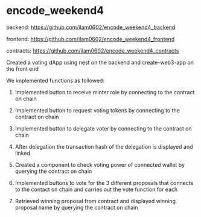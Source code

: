 # encode_weekend4

backend: https://github.com/ilam0602/encode_weekend4_backend

frontend: https://github.com/ilam0602/encode_weekend4_frontend

contracts: https://github.com/ilam0602/encode_weekend4_contracts

Created a voting dApp using nest on the backend and create-web3-app on the front end

We implemented functions as followed: 

1. Implemented button to receive minter role by connecting to the contract on chain

2. Implemented button to request voting tokens by connecting to the contract on chain

3. Implemented button to delegate voter by connecting to the contract on chain

4. After delegation the transaction hash of the delegation is displayed and linked

5. Created a component to check voting power of connected wallet by querying the contract on chain

6. Implemented buttons to vote for the 3 different proposals that connects to the contact on chain and carries out the vote function for each

7. Retrieved winning proposal from contract and displayed winning proposal name by querying the contract on chain

